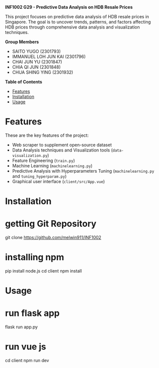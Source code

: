 **INF1002 G29 - Predictive Data Analysis on HDB Resale Prices**

This project focuses on predictive data analysis of HDB resale prices in Singapore. The goal is to uncover trends, patterns, and factors affecting HDB prices through comprehensive data analysis and visualization techniques.

**Group Members** 
* SAITO YUGO (2301793) 
* IMMANUEL LOH JUN KAI (2301796) 
* CHAI JUN YU (2301847)
* CHIA QI JUN (2301848)
* CHUA SHING YING (2301932)

**Table of Contents**
+ [Features](#features)
+ [Installation](#installation)
+ [Usage](#usage)


# Features

These are the key features of the project:

- Web scraper to supplement open-source dataset
- Data Analysis techniques and Visualization tools (`data-visualization.py`)
- Feature Engineering (`train.py`)
- Machine Learning (`machinelearning.py`)
- Predictive Analysis with Hyperparameters Tuning (`machinelearning.py` and `tuning_hyperparam.py`)
- Graphical user interface (`client/src/App.vue`)

# Installation

# getting Git Repository
git clone https://github.com/melwin911/INF1002

# installing npm 
pip install node.js
cd client
npm install


# Usage 

# run flask app
flask run app.py

# run vue js
cd client
npm run dev




